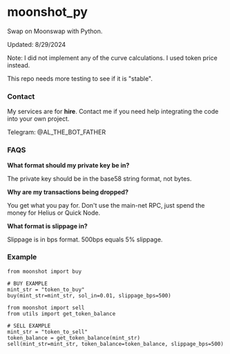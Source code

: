 # moonshot_py 

Swap on Moonswap with Python. 

Updated: 8/29/2024

Note: I did not implement any of the curve calculations. I used token price instead. 

This repo needs more testing to see if it is "stable".

### Contact

My services are for **hire**. Contact me if you need help integrating the code into your own project. 

Telegram: @AL_THE_BOT_FATHER

### FAQS

**What format should my private key be in?** 

The private key should be in the base58 string format, not bytes. 

**Why are my transactions being dropped?** 

You get what you pay for. Don't use the main-net RPC, just spend the money for Helius or Quick Node.

**What format is slippage in?** 

Slippage is in bps format. 500bps equals 5% slippage. 

### Example

```
from moonshot import buy

# BUY EXAMPLE
mint_str = "token_to_buy"
buy(mint_str=mint_str, sol_in=0.01, slippage_bps=500)

```

```
from moonshot import sell
from utils import get_token_balance

# SELL EXAMPLE
mint_str = "token_to_sell"
token_balance = get_token_balance(mint_str)
sell(mint_str=mint_str, token_balance=token_balance, slippage_bps=500)

```

